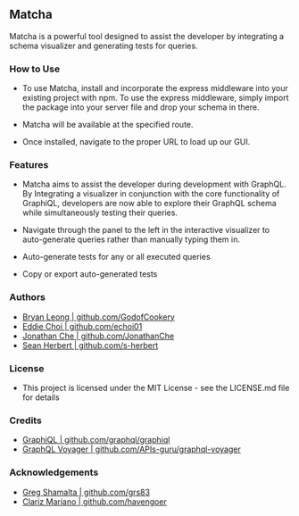 ## Matcha

Matcha is a powerful tool designed to assist the developer by integrating a schema visualizer and generating tests for queries.

### How to Use

- To use Matcha, install and incorporate the express middleware into your existing project with npm. To use the express middleware, simply import the package into your server file and drop your schema in there. 

- Matcha will be available at the specified route. 

- Once installed, navigate to the proper URL to load up our GUI. 

### Features
- Matcha aims to assist the developer during development with GraphQL. By Integrating a visualizer in conjunction with the core functionality of GraphiQL, developers are now able to explore their GraphQL schema while simultaneously testing their queries.   

- Navigate through the panel to the left in the interactive visualizer to auto-generate queries rather than manually typing them in. 

- Auto-generate tests for any or all executed queries

- Copy or export auto-generated tests 

### Authors

- [Bryan Leong | github.com/GodofCookery](https://github.com/GodofCookery)
- [Eddie Choi | github.com/echoi01](https://github.com/echoi01) 
- [Jonathan Che | github.com/JonathanChe](https://github.com/JonathanChe) 
- [Sean Herbert | github.com/s-herbert](https://github.com/s-herbert)  

### License

- This project is licensed under the MIT License - see the LICENSE.md file for details

### Credits

- [GraphiQL | github.com/graphql/graphiql](https://github.com/graphql/graphiql)
- [GraphQL Voyager | github.com/APIs-guru/graphql-voyager](https://github.com/APIs-guru/graphql-voyager)

### Acknowledgements

- [Greg Shamalta | github.com/grs83](https://github.com/grs83)
- [Clariz Mariano | github.com/havengoer](https://github.com/havengoer)

